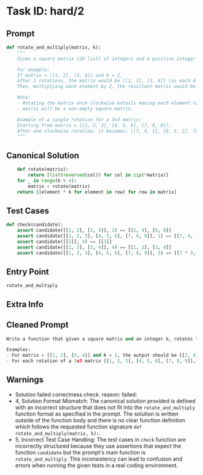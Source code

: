 # Task ID: hard/2

## Prompt

```python
def rotate_and_multiply(matrix, k):
    """
    Given a square matrix (2D list) of integers and a positive integer k, rotate the matrix k times clockwise and then multiply all rotated matrix elements by k.

    For example:
    If matrix = [[1, 2], [3, 4]] and k = 2,
    After 2 rotations, the matrix would be [[1, 2], [3, 4]] (as each 4 rotations bring it back to original).
    Then, multiplying each element by 2, the resultant matrix would be [[2, 4], [6, 8]].

    Note:
    - Rotating the matrix once clockwise entails moving each element to its right position with corners cycling around.
    - matrix will be a non-empty square matrix.

    Example of a single rotation for a 3x3 matrix:
    Starting from matrix = [[1, 2, 3], [4, 5, 6], [7, 8, 9]],
    After one clockwise rotation, it becomes: [[7, 4, 1], [8, 5, 2], [9, 6, 3]]
    """

```

## Canonical Solution

```python
    def rotate(matrix):
        return [list(reversed(col)) for col in zip(*matrix)]
    for _ in range(k % 4):
        matrix = rotate(matrix)
    return [[element * k for element in row] for row in matrix]
```

## Test Cases

```python
def check(candidate):
    assert candidate([[1, 2], [3, 4]], 2) == [[2, 4], [6, 8]]
    assert candidate([[1, 2, 3], [4, 5, 6], [7, 8, 9]], 1) == [[7, 4, 1], [8, 5, 2], [9, 6, 3]]
    assert candidate([[1]], 3) == [[3]]
    assert candidate([[1, 2], [3, 4]], 4) == [[1, 2], [3, 4]]
    assert candidate([[1, 2, 3], [4, 5, 6], [7, 8, 9]], 3) == [[7 * 3, 4 * 3, 1 * 3], [8 * 3, 5 * 3, 2 * 3], [9 * 3, 6 * 3, 3 * 3]]
```

## Entry Point

`rotate_and_multiply`

## Extra Info

## Cleaned Prompt

```python
Write a function that given a square matrix and an integer k, rotates the matrix k times clockwise and then multiplies each element by k.

Examples:
- For matrix = [[1, 2], [3, 4]] and k = 2, the output should be [[2, 4], [6, 8]].
- For each rotation of a 3x3 matrix [[1, 2, 3], [4, 5, 6], [7, 8, 9]], it transforms to [[7, 4, 1], [8, 5, 2], [9, 6, 3]].
```

## Warnings

- Solution failed correctness check. reason: failed: 
- 4, Solution Format Mismatch: The canonical solution provided is defined with an incorrect structure that does not fit into the `rotate_and_multiply` function format as specified in the prompt. The solution is written outside of the function body and there is no clear function definition which follows the requested function signature `def rotate_and_multiply(matrix, k):`.
- 5, Incorrect Test Case Handling: The test cases in `check` function are incorrectly structured because they use assertions that expect the function `candidate` but the prompt's main function is `rotate_and_multiply`. This inconsistency can lead to confusion and errors when running the given tests in a real coding environment.

